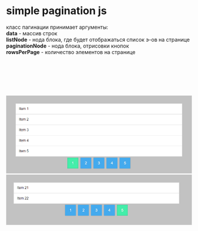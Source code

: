 # simple pagination js


класс пагинации принимает аргументы:
<br>
<b>data</b> - массив строк
<br>
<b>listNode</b> - нода блока, где будет отображаться список э-ов на странице
<br>
<b>paginationNode</b> - нода блока, отрисовки кнопок
<br>
<b>rowsPerPage</b> - количество элементов на странице
<br>

<br><br>

<br>
<br>

![Alt text](https://raw.githubusercontent.com/lKolabrodl/snippets/master/JS/simple%20pagination/screen/pagination1.png)
![Alt text](https://raw.githubusercontent.com/lKolabrodl/snippets/master/JS/simple%20pagination/screen/pagination2.png)

